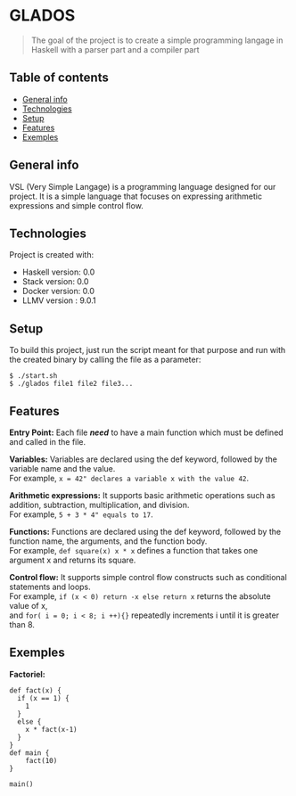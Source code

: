 # GLADOS
> The goal of the project is to create a simple programming langage in Haskell with a parser part and a compiler part  

## Table of contents
* [General info](#general-info)
* [Technologies](#technologies)
* [Setup](#setup)
* [Features](#features)
* [Exemples](#exemples)

## General info
VSL (Very Simple Langage) is a programming language designed for our project. It is a simple language that focuses on expressing arithmetic expressions and simple control flow.
	
## Technologies
Project is created with:
* Haskell version: 0.0
* Stack version: 0.0
* Docker version: 0.0
* LLMV version : 9.0.1
	
## Setup
To build this project, just run the script meant for that purpose and run with the created binary by calling the file as a parameter:

```
$ ./start.sh
$ ./glados file1 file2 file3...
```

## Features
**Entry Point:** Each file ***need*** to have a main function which must be defined and called in the file.

**Variables:** Variables are declared using the def keyword, followed by the variable name and the value.  
For example, ```x = 42" declares a variable x with the value 42```.

**Arithmetic expressions:** It supports basic arithmetic operations such as addition, subtraction, multiplication, and division.  
For example, ```5 + 3 * 4" equals to 17```.

**Functions:** Functions are declared using the def keyword, followed by the function name, the arguments, and the function body.  
For example, ```def square(x) x * x``` defines a function that takes one argument x and returns its square.

**Control flow:** It supports simple control flow constructs such as conditional statements and loops.   
For example, ```if (x < 0) return -x else return x``` returns the absolute value of x,   
and ```for( i = 0; i < 8; i ++){}``` repeatedly increments i until it is greater than 8.

## Exemples
**Factoriel:**
``` 
def fact(x) {
  if (x == 1) {
    1
  }
  else {
    x * fact(x-1)
  }
}
def main {
    fact(10)
}

main()
```